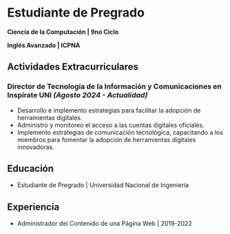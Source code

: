 # Estudiante de Pregrado

**Ciencia de la Computación | 9no Ciclo**

**Inglés Avanzado | ICPNA**

## Actividades Extracurriculares
### Director de Tecnología de la Información y Comunicaciones en Inspírate UNI *(Agosto 2024 - Actualidad)*
- Desarrollo e implemento estrategias para facilitar la adopción de herramientas digitales.
- Administro y monitoreo el acceso a las cuentas digitales oficiales.
- Implemento estrategias de comunicación tecnológica, capacitando a los miembros para fomentar la adopción de herramientas digitales innovadoras.

## Educación
- Estudiante de Pregrado | Universidad Nacional de Ingeniería

## Experiencia
- Administrador del Contenido de una Página Web | 2019-2022